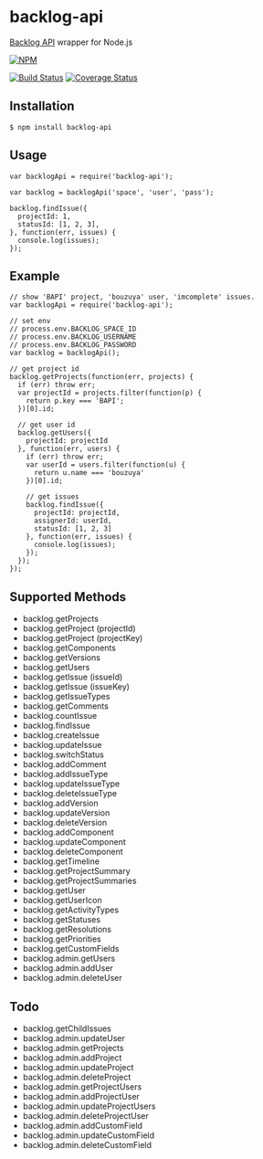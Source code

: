 backlog-api
==============================================================================

[Backlog API](http://backlog.jp/api/) wrapper for Node.js

[![NPM](https://nodei.co/npm/backlog-api.png)](https://nodei.co/npm/backlog-api/)

[![Build Status](https://travis-ci.org/bouzuya/node-backlog-api.png?branch=master)](https://travis-ci.org/bouzuya/node-backlog-api)
[![Coverage Status](https://coveralls.io/repos/bouzuya/node-backlog-api/badge.png?branch=master)](https://coveralls.io/r/bouzuya/node-backlog-api?branch=master)


Installation
------------------------------------------------------------------------------

    $ npm install backlog-api

Usage
------------------------------------------------------------------------------

    var backlogApi = require('backlog-api');
    
    var backlog = backlogApi('space', 'user', 'pass');
    
    backlog.findIssue({
      projectId: 1,
      statusId: [1, 2, 3],
    }, function(err, issues) {
      console.log(issues);
    });

Example
------------------------------------------------------------------------------

    // show 'BAPI' project, 'bouzuya' user, 'imcomplete' issues.
    var backlogApi = require('backlog-api');
    
    // set env
    // process.env.BACKLOG_SPACE_ID
    // process.env.BACKLOG_USERNAME
    // process.env.BACKLOG_PASSWORD
    var backlog = backlogApi();
    
    // get project id 
    backlog.getProjects(function(err, projects) {
      if (err) throw err;
      var projectId = projects.filter(function(p) {
        return p.key === 'BAPI';
      })[0].id;
      
      // get user id
      backlog.getUsers({
        projectId: projectId
      }, function(err, users) {
        if (err) throw err;
        var userId = users.filter(function(u) {
          return u.name === 'bouzuya'
        })[0].id;
        
        // get issues
        backlog.findIssue({
          projectId: projectId,
          assignerId: userId,
          statusId: [1, 2, 3]
        }, function(err, issues) {
          console.log(issues);
        });
      });
    });

Supported Methods
------------------------------------------------------------------------------

- backlog.getProjects
- backlog.getProject (projectId)
- backlog.getProject (projectKey)
- backlog.getComponents
- backlog.getVersions
- backlog.getUsers
- backlog.getIssue (issueId)
- backlog.getIssue (issueKey)
- backlog.getIssueTypes
- backlog.getComments
- backlog.countIssue
- backlog.findIssue
- backlog.createIssue
- backlog.updateIssue
- backlog.switchStatus
- backlog.addComment
- backlog.addIssueType
- backlog.updateIssueType
- backlog.deleteIssueType
- backlog.addVersion
- backlog.updateVersion
- backlog.deleteVersion
- backlog.addComponent
- backlog.updateComponent
- backlog.deleteComponent
- backlog.getTimeline
- backlog.getProjectSummary
- backlog.getProjectSummaries
- backlog.getUser
- backlog.getUserIcon
- backlog.getActivityTypes
- backlog.getStatuses
- backlog.getResolutions
- backlog.getPriorities
- backlog.getCustomFields
- backlog.admin.getUsers
- backlog.admin.addUser
- backlog.admin.deleteUser


Todo
------------------------------------------------------------------------------

- backlog.getChildIssues
- backlog.admin.updateUser
- backlog.admin.getProjects
- backlog.admin.addProject
- backlog.admin.updateProject
- backlog.admin.deleteProject
- backlog.admin.getProjectUsers
- backlog.admin.addProjectUser
- backlog.admin.updateProjectUsers
- backlog.admin.deleteProjectUser
- backlog.admin.addCustomField
- backlog.admin.updateCustomField
- backlog.admin.deleteCustomField


